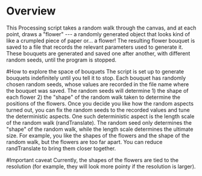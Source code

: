 # Overview
This Processing script takes a random walk through the canvas, and at each point, draws a "flower" --- a randomly generated object that looks kind of like a crumpled piece of paper or... a flower! The resulting flower bouquet is saved to a file that records the relevant parameters used to generate it. These bouquets are generated and saved one after another, with different random seeds, until the program is stopped.

#How to explore the space of bouquets
The script is set up to generate bouquets indefinitely until you tell it to stop. Each bouquet has randomly chosen random seeds, whose values are recorded in the file name where the bouquet was saved. The random seeds will determine 1) the shape of each flower 2) the "shape" of the random walk taken to determine the positions of the flowers. Once you decide you like how the random aspects turned out, you can fix the random seeds to the recorded values and tune the deterministic aspects. One such deterministic aspect is the length scale of the random walk (randTranslate). The random seed only determines the "shape" of the random walk, while the length scale determines the ultimate size. For example, you like the shapes of the flowers and the shape of the random walk, but the flowers are too far apart. You can reduce randTranslate to bring them closer together. 

#Important caveat
Currently, the shapes of the flowers are tied to the resolution (for example, they will look more pointy if the resolution is larger).

